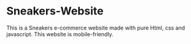 # Sneakers-Website
This is a Sneakers e-commerce website made with pure Html, css and javascript.
This website is mobile-friendly.
